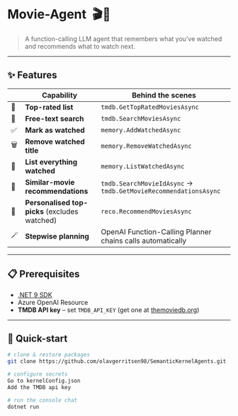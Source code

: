 # Movie-Agent &nbsp;🎬🤖

> A function-calling LLM agent that remembers what you’ve watched and recommends what to watch next.

---

## ✨ Features

| | Capability | Behind the scenes |
|-|------------|-------------------|
| 🌟 | **Top-rated list** | `tmdb.GetTopRatedMoviesAsync` |
| 🔎 | **Free-text search** | `tmdb.SearchMoviesAsync` |
| ✅ | **Mark as watched** | `memory.AddWatchedAsync` |
| 🗑️ | **Remove watched title** | `memory.RemoveWatchedAsync` |
| 📜 | **List everything watched** | `memory.ListWatchedAsync` |
| 🤝 | **Similar-movie recommendations** | `tmdb.SearchMovieIdAsync` → `tmdb.GetMovieRecommendationsAsync` |
| 🎯 | **Personalised top-picks** (excludes watched) | `reco.RecommendMoviesAsync` |
| 🪄 | **Stepwise planning** | OpenAI Function-Calling Planner chains calls automatically |

---

## 📋 Prerequisites

* [.NET 9 SDK](https://dotnet.microsoft.com/)
* Azure OpenAI Resource
* **TMDB API key** – set `TMDB_API_KEY` (get one at [themoviedb.org](https://www.themoviedb.org/))

---

## 🚀 Quick-start

```bash
# clone & restore packages
git clone https://github.com/olavgerritsen98/SemanticKernelAgents.git

# configure secrets
Go to kernelConfig.json
Add the TMDB api key

# run the console chat
dotnet run
